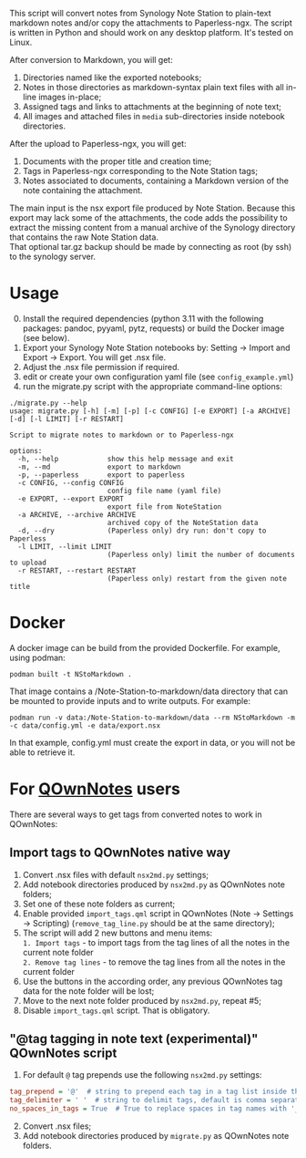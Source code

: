 This script will convert notes from Synology Note Station to plain-text markdown notes and/or copy the attachments to Paperless-ngx.
The script is written in Python and should work on any desktop platform. It's tested on Linux.

After conversion to Markdown, you will get:
1) Directories named like the exported notebooks;
2) Notes in those directories as markdown-syntax plain text files with all in-line images in-place;
3) Assigned tags and links to attachments at the beginning of note text;
4) All images and attached files in `media` sub-directories inside notebook directories.

After the upload to Paperless-ngx, you will get:
1) Documents with the proper title and creation time;
2) Tags in Paperless-ngx corresponding to the Note Station tags;
3) Notes associated to documents, containing a Markdown version of the note containing the attachment.

The main input is the nsx export file produced by Note Station.
Because this export may lack some of the attachments, the code adds the possibility to extract the missing content from 
a manual archive of the Synology directory that contains the raw Note Station data.  
That optional tar.gz backup should be made by connecting as root (by ssh) to the synology server.

# Usage
0) Install the required dependencies (python 3.11 with the following packages: pandoc, pyyaml, pytz, requests) or build the Docker image (see below).
1) Export your Synology Note Station notebooks by: Setting -> Import and Export -> Export. You will get .nsx file.
2) Adjust the .nsx file permission if required.
3) edit or create your own configuration yaml file (see `config_example.yml`)
4) run the migrate.py script with the appropriate command-line options:
```
./migrate.py --help
usage: migrate.py [-h] [-m] [-p] [-c CONFIG] [-e EXPORT] [-a ARCHIVE] [-d] [-l LIMIT] [-r RESTART]

Script to migrate notes to markdown or to Paperless-ngx

options:
  -h, --help            show this help message and exit
  -m, --md              export to markdown
  -p, --paperless       export to paperless
  -c CONFIG, --config CONFIG
                        config file name (yaml file)
  -e EXPORT, --export EXPORT
                        export file from NoteStation
  -a ARCHIVE, --archive ARCHIVE
                        archived copy of the NoteStation data
  -d, --dry             (Paperless only) dry run: don't copy to Paperless
  -l LIMIT, --limit LIMIT
                        (Paperless only) limit the number of documents to upload
  -r RESTART, --restart RESTART
                        (Paperless only) restart from the given note title

```

# Docker
A docker image can be build from the provided Dockerfile. For example, using podman:
```
podman built -t NStoMarkdown .
```

That image contains a /Note-Station-to-markdown/data directory that can be mounted to provide inputs and to write outputs.
For example:
```
podman run -v data:/Note-Station-to-markdown/data --rm NStoMarkdown -m -c data/config.yml -e data/export.nsx
```
In that example, config.yml must create the export in data, or you will not be able to retrieve it.


# For [QOwnNotes](https://github.com/pbek/QOwnNotes) users
There are several ways to get tags from converted notes to work in QOwnNotes:

## Import tags to QOwnNotes native way
1) Convert .nsx files with default `nsx2md.py` settings;
2) Add notebook directories produced by `nsx2md.py` as QOwnNotes note folders;  
3) Set one of these note folders as current;  
4) Enable provided `import_tags.qml` script in QOwnNotes (Note -> Settings -> Scripting) (`remove_tag_line.py` should be at the same directory);  
5) The script will add 2 new buttons and menu items:  
    `1. Import tags` - to import tags from the tag lines of all the notes in the current note folder  
    `2. Remove tag lines` - to remove the tag lines from all the notes in the current folder  
6) Use the buttons in the according order, any previous QOwnNotes tag data for the note folder will be lost;  
7) Move to the next note folder produced by `nsx2md.py`, repeat #5;  
8) Disable `import_tags.qml` script. That is obligatory.

## "@tag tagging in note text (experimental)" QOwnNotes script
1) For default `@` tag prepends use the following `nsx2md.py` settings:
``` ini
tag_prepend = '@'  # string to prepend each tag in a tag list inside the note, default is empty
tag_delimiter = ' '  # string to delimit tags, default is comma separated list
no_spaces_in_tags = True  # True to replace spaces in tag names with '_', False to keep spaces
```
2) Convert .nsx files;
3) Add notebook directories produced by `migrate.py` as QOwnNotes note folders.
